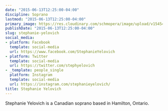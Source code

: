 ```yaml
---
date: "2015-06-13T12:25:00-04:00"
discipline: Soprano
lastmod: "2015-06-13T12:25:00-04:00"
primary_image: https://res.cloudinary.com/schmopera/image/upload/v1545409169/media/webhook-uploads/1434212363583/Stephanie.jpeg.jpeg
publishDate: "2015-06-13T12:25:00-04:00"
slug: stephanie-yelovich
social_media:
- platform: Facebook
  template: social-media
  url: https://www.facebook.com/StephanieYelovich
- platform: Twitter
  template: social-media
  url: https://twitter.com/stephyelovich
- _template: people_single
  platform: Instagram
  template: social-media
  url: https://instagram.com/stephanieyelovich/
title: Stephanie Yelovich
---
```


Stephanie Yelovich is a Canadian soprano based in Hamilton, Ontario. 
